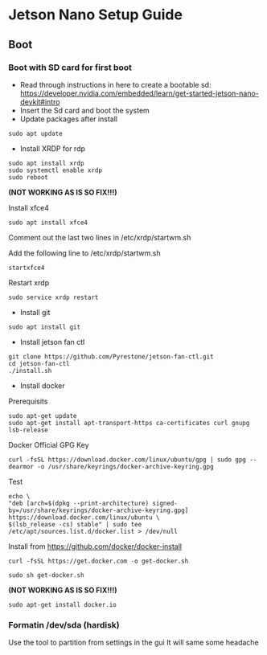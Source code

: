 # Jetson Nano Setup Guide

## Boot

### Boot with SD card for first boot
* Read through instructions in here to create a bootable sd: https://developer.nvidia.com/embedded/learn/get-started-jetson-nano-devkit#intro
* Insert the Sd card and boot the system
* Update packages after install
```
sudo apt update
```
* Install XRDP for rdp
```
sudo apt install xrdp 
sudo systemctl enable xrdp 
sudo reboot
```
<b>(NOT WORKING AS IS SO FIX!!!)</b>

Install xfce4
```
sudo apt install xfce4
```
Comment out the last two lines in /etc/xrdp/startwm.sh

Add the following line to /etc/xrdp/startwm.sh
```
startxfce4
```
Restart xrdp
```
sudo service xrdp restart
```
* Install git
```
sudo apt install git
```
* Install jetson fan ctl
```
git clone https://github.com/Pyrestone/jetson-fan-ctl.git
cd jetson-fan-ctl
./install.sh
```
* Install docker

Prerequisits
```
sudo apt-get update
sudo apt-get install apt-transport-https ca-certificates curl gnupg lsb-release
```
Docker Official GPG Key
```
curl -fsSL https://download.docker.com/linux/ubuntu/gpg | sudo gpg --dearmor -o /usr/share/keyrings/docker-archive-keyring.gpg
```

Test
```
echo \
"deb [arch=$(dpkg --print-architecture) signed-by=/usr/share/keyrings/docker-archive-keyring.gpg] https://download.docker.com/linux/ubuntu \
$(lsb_release -cs) stable" | sudo tee /etc/apt/sources.list.d/docker.list > /dev/null
```

Install from https://github.com/docker/docker-install

```
curl -fsSL https://get.docker.com -o get-docker.sh
```

```
sudo sh get-docker.sh
```

<b>(NOT WORKING AS IS SO FIX!!!)</b>

```
sudo apt-get install docker.io
```

### Formatin /dev/sda (hardisk)

Use the tool to partition from settings in the gui
It will same some headache